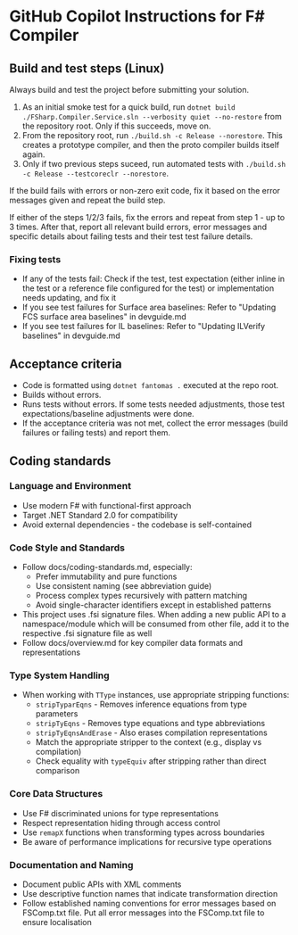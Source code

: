 # GitHub Copilot Instructions for F# Compiler

## Build and test steps (Linux)

Always build and test the project before submitting your solution.

1. As an initial smoke test for a quick build, run `dotnet build ./FSharp.Compiler.Service.sln --verbosity quiet --no-restore` from the repository root. 
Only if this succeeds, move on.
2. From the repository root, run `./build.sh -c Release --norestore`. This creates a prototype compiler, and then the proto compiler builds itself again.
3. Only if two previous steps suceed, run automated tests with `./build.sh -c Release --testcoreclr --norestore`.


If the build fails with errors or non-zero exit code, fix it based on the error messages given and repeat the build step.

If either of the steps 1/2/3 fails, fix the errors and repeat from step 1 - up to 3 times.
After that, report all relevant build errors, error messages and specific details about failing tests and their test test failure details.

### Fixing tests

- If any of the tests fail: Check if the test, test expectation (either inline in the test or a reference file configured for the test) or implementation needs updating, and fix it
- If you see test failures for Surface area baselines: Refer to "Updating FCS surface area baselines" in devguide.md
- If you see test failures for IL baselines: Refer to "Updating ILVerify baselines" in devguide.md


## Acceptance criteria

- Code is formatted using `dotnet fantomas .` executed at the repo root.
- Builds without errors.
- Runs tests without errors. If some tests needed adjustments, those test expectations/baseline adjustments were done.
- If the acceptance criteria was not met, collect the error messages (build failures or failing tests) and report them.

## Coding standards

### Language and Environment
- Use modern F# with functional-first approach
- Target .NET Standard 2.0 for compatibility
- Avoid external dependencies - the codebase is self-contained

### Code Style and Standards
- Follow docs/coding-standards.md, especially:
  - Prefer immutability and pure functions
  - Use consistent naming (see abbreviation guide)
  - Process complex types recursively with pattern matching
  - Avoid single-character identifiers except in established patterns
- This project uses .fsi signature files. When adding a new public API to a namespace/module which will be consumed from other file, add it to the respective .fsi signature file as well
- Follow docs/overview.md for key compiler data formats and representations

### Type System Handling
- When working with `TType` instances, use appropriate stripping functions:
  - `stripTyparEqns` - Removes inference equations from type parameters
  - `stripTyEqns` - Removes type equations and type abbreviations
  - `stripTyEqnsAndErase` - Also erases compilation representations
  - Match the appropriate stripper to the context (e.g., display vs compilation)
  - Check equality with `typeEquiv` after stripping rather than direct comparison

### Core Data Structures
- Use F# discriminated unions for type representations
- Respect representation hiding through access control
- Use `remapX` functions when transforming types across boundaries
- Be aware of performance implications for recursive type operations

### Documentation and Naming
- Document public APIs with XML comments
- Use descriptive function names that indicate transformation direction
- Follow established naming conventions for error messages based on FSComp.txt file. Put all error messages into the FSComp.txt file to ensure localisation
